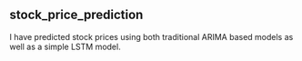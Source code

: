 ## stock_price_prediction
I have predicted stock prices using both traditional ARIMA based models as well as a simple LSTM model.
